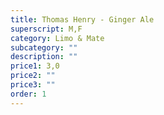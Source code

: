 ```yaml
---
title: Thomas Henry - Ginger Ale
superscript: M,F
category: Limo & Mate
subcategory: ""
description: ""
price1: 3,0
price2: ""
price3: ""
order: 1
---
```

